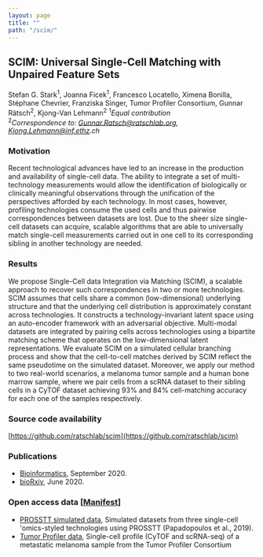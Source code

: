```yaml
---
layout: page
title: ""
path: "/scim/"
---
```


## SCIM: Universal Single-Cell Matching with Unpaired Feature Sets

Stefan G. Stark<sup>1</sup>, Joanna Ficek<sup>1</sup>, Francesco Locatello, Ximena Bonilla, Stéphane Chevrier, Franziska Singer, Tumor Profiler Consortium, Gunnar Rätsch<sup>2</sup>, Kjong-Van Lehmann<sup>2</sup>
<sup>1</sup>_Equal contribution_<br/>
<sup>2</sup>_Correspondence to: Gunnar.Ratsch@ratschlab.org, Kjong.Lehmann@inf.ethz.ch_

### Motivation

Recent technological advances have led to an increase in the production and availability of single-cell data. The ability to integrate a set of multi-technology measurements would allow the identification of biologically or clinically meaningful observations through the unification of the perspectives afforded by each technology. In most cases, however, profiling technologies consume the used cells and thus pairwise correspondences between datasets are lost. Due to the sheer size single-cell datasets can acquire, scalable algorithms that are able to universally match single-cell measurements carried out in one cell to its corresponding sibling in another technology are needed.

### Results

We propose Single-Cell data Integration via Matching (SCIM), a scalable approach to recover such correspondences in two or more technologies. SCIM assumes that cells share a common (low-dimensional) underlying structure and that the underlying cell distribution is approximately constant across technologies. It constructs a technology-invariant latent space using an auto-encoder framework with an adversarial objective. Multi-modal datasets are integrated by pairing cells across technologies using a bipartite matching scheme that operates on the low-dimensional latent representations. We evaluate SCIM on a simulated cellular branching process and show that the cell-to-cell matches derived by SCIM reflect the same pseudotime on the simulated dataset. Moreover, we apply our method to two real-world scenarios, a melanoma tumor sample and a human bone marrow sample, where we pair cells from a scRNA dataset to their sibling cells in a CyTOF dataset achieving 93% and 84% cell-matching accuracy for each one of the samples respectively.

### Source code availability

[https://github.com/ratschlab/scim](https://github.com/ratschlab/scim)

### Publications

- [Bioinformatics](https://academic.oup.com/bioinformatics/article/36/Supplement_2/i919/6055906?login=true), September 2020.
- [bioRxiv](https://www.biorxiv.org/content/10.1101/2020.06.11.146845v3), June 2020.

### Open access data [[Manifest](https://tpreports.nexus.ethz.ch/download/scim/data/scim_manifest_md5sum.txt)]

- [PROSSTT simulated data](https://tpreports.nexus.ethz.ch/download/scim/data/prosstt/), Simulated datasets from three single-cell 'omics-styled technologies using PROSSTT (Papadopoulos et al., 2019).
- [Tumor Profiler data](https://tpreports.nexus.ethz.ch/download/scim/data/tupro/), Single-cell profile (CyTOF and scRNA-seq) of a metastatic melanoma sample from the Tumor Profiler Consortium